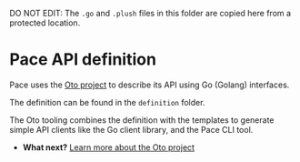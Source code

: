 DO NOT EDIT: The `.go` and `.plush` files in this folder are copied here from a protected location.

# Pace API definition

Pace uses the [Oto project](https://github.com/pacedotdev/oto) to describe its API using Go (Golang) interfaces.

The definition can be found in the `definition` folder.

The Oto tooling combines the definition with the templates to generate simple API clients like the Go client library, and the Pace CLI tool.

* **What next?** [Learn more about the Oto project](https://github.com/pacedotdev/oto)
